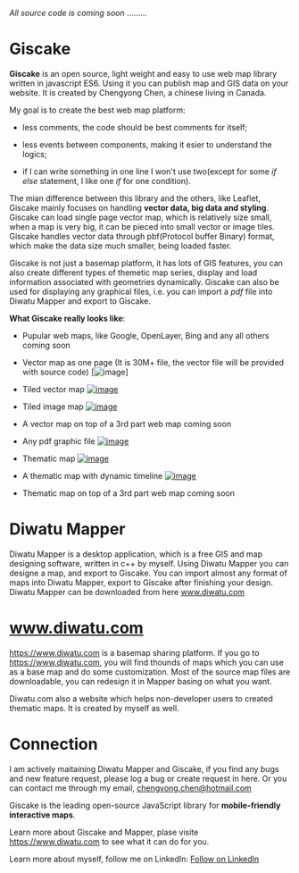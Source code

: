 *All source code is coming soon* .........

# Giscake
**Giscake** is an open source, light weight and easy to use web map library written in javascript ES6. Using it you can publish map and GIS data on your website. It is created by Chengyong Chen, a chinese living in Canada.

My goal is to create the best web map platform:

 - less comments, the code should be best comments for itself; 
    
 - less events between components, making it esier to understand the logics; 
    
 - if I can write something in one line I won't use two(except for some *if else* statement, I like one *if* for one condition). 

The mian difference between this library and the others, like Leaflet, Giscake mainly focuses on handling **vector data, big data and styling**. Giscake can load single page vector map, which is relatively size small, when a map is very big, it can be pieced into small vector or image tiles. Giscake handles vector data through pbf(Protocol buffer Binary) format, which make the data size much smaller, being loaded faster.

Giscake is not just a basemap platform, it has lots of GIS features, you can also create different types of themetic map series, display and load information associated with geometries dynamically. Giscake can also be used for displaying any graphical files, i.e. you can import a *pdf* file into Diwatu Mapper and export to Giscake.

**What Giscake really looks like**:	

- Pupular web maps, like Google, OpenLayer, Bing and any all others
  coming soon
  
- Vector map as one page	(It is 30M+ file, the vector file will be provided with source code)
  [![image](https://github.com/chengyong-chen/Giscake/assets/118710448/c6f2da09-c463-4194-ab19-161f1245d5d0)]
 
- Tiled vector map
 [![image](https://github.com/chengyong-chen/Giscake/assets/118710448/6ed799f3-4134-42e9-907b-6c4bf0acaaed)](https://www.diwatu.com/#view/basemap=268442629)

- Tiled image map
 [![image](https://github.com/chengyong-chen/Giscake/assets/118710448/e5330db2-8c91-4ca8-90ee-7ce5ebbf1bf7)](https://www.diwatu.com/#view/basemap=268441230)

- A vector map on top of a 3rd part web map
  coming soon

- Any pdf graphic file
  [![image](https://github.com/chengyong-chen/Giscake/assets/118710448/ca20a720-f0b6-46b8-9289-f30d56f125cc)](https://www.diwatu.com/#view/basemap=268442633)

- Thematic map 
[![image](https://github.com/chengyong-chen/Giscake/assets/118710448/d6d8ac59-b576-41c5-a724-499e0df61d3a)]([https://github.com/Leaflet/Leaflet/actions/workflows/main.yml](https://www.diwatu.com/#view/thematic=536871926))

- A thematic map with dynamic timeline 
 [![image](https://github.com/chengyong-chen/Giscake/assets/118710448/c1fa600f-a06e-4cdf-beb2-41c0147b22e2)](https://www.diwatu.com/#view/thematic=536871929)

- Thematic map on top of a 3rd part web map 
   coming soon

# Diwatu Mapper
Diwatu Mapper is a desktop application, which is a free GIS and map designing software, written in c++ by myself. Using Diwatu Mapper you can designe a map, and export to Giscake. You can import almost any format of maps into Diwatu Mapper, export to Giscake after finishing your design. Diwatu Mapper can be downloaded from here www.diwatu.com

# www.diwatu.com
https://www.diwatu.com is a basemap sharing platform. If you go to https://www.diwatu.com, you will find thounds of maps which you can use as a base map and do some customization. Most of the source map files are downloadable, you can redesign it in Mapper basing on what you want.

Diwatu.com also a website which helps non-developer users to created thematic maps. It is created by myself as well.

# Connection
I am actively maitaining Diwatu Mapper and Giscake, if you find any bugs and new feature request, please log a bug or create request in here. Or you can contact me through my email, chengyong.chen@hotmail.com


Giscake is the leading open-source JavaScript library for **mobile-friendly interactive maps**.

Learn more about Giscake and Mapper, plase visite https://www.diwatu.com to see what it can do for you.

Learn more about myself, follow me on LinkedIn: <a class="libutton" href="https://www.linkedin.com/comm/mynetwork/discovery-see-all?usecase=PEOPLE_FOLLOWS&followMember=chengyong-chen-9a330b38" target="_blank">Follow on LinkedIn</a>
